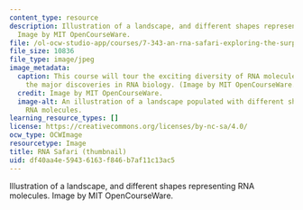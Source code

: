 ```yaml
---
content_type: resource
description: Illustration of a landscape, and different shapes representing RNA molecules.
  Image by MIT OpenCourseWare.
file: /ol-ocw-studio-app/courses/7-343-an-rna-safari-exploring-the-surprising-diversity-of-mammalian-transcriptomes-spring-2016/df40aa4e59436163f846b7af11c13ac5_7-343s16-th.jpg
file_size: 10836
file_type: image/jpeg
image_metadata:
  caption: This course will tour the exciting diversity of RNA molecules, and explore
    the major discoveries in RNA biology. (Image by MIT OpenCourseWare.)
  credit: Image by MIT OpenCourseWare.
  image-alt: An illustration of a landscape populated with different shapes representing
    RNA molecules.
learning_resource_types: []
license: https://creativecommons.org/licenses/by-nc-sa/4.0/
ocw_type: OCWImage
resourcetype: Image
title: RNA Safari (thumbnail)
uid: df40aa4e-5943-6163-f846-b7af11c13ac5
---
```

Illustration of a landscape, and different shapes representing RNA molecules. Image by MIT OpenCourseWare.